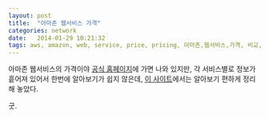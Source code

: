 ```yaml
---
layout: post
title:  "아마존 웹서비스 가격"
categories: network
date:   2014-01-29 10:21:32
tags: aws, amazon, web, service, price, pricing, 아마존,웹서비스,가격, 비교,지역별
---
```


아마존 웹서비스의 가격이야 [공식 홈페이지]에 가면 나와 있지만, 각 서비스별로 정보가 흩어져 있어서 한번에 알아보기가 쉽지 않은데, [이 사이트][cloudmix pricing]에서는 알아보기 편하게 정리해 놓았다.

굿.

[공식 홈페이지]: http://aws.amazon.com/ko/products/
[cloudmix pricing]: http://www.cloudomix.com/pricing/